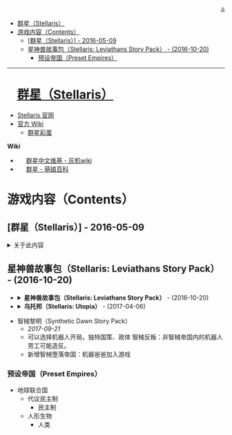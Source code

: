 <p dir="rtl"><a href="#">🔝</a><p/>

- [ 群星（Stellaris）](#-群星stellaris)
- [游戏内容（Contents）](#游戏内容contents)
  - [\[群星（Stellaris）\] - 2016-05-09](#群星stellaris---2016-05-09)
  - [星神兽故事包（Stellaris: Leviathans Story Pack） - (2016-10-20)](#星神兽故事包stellaris-leviathans-story-pack---2016-10-20)
    - [预设帝国（Preset Empires）](#预设帝国preset-empires)

---

# <img src="https://www.paradoxinteractive.com/favicons/favicon-32x32.png" width="16"> [群星（Stellaris）](#file-stellaris-md)

- [Stellaris 官网](https://www.stellarisgame.com)
- [官方 Wiki](https://stellaris.paradoxwikis.com/Stellaris_Wiki)
  - [群星彩蛋](https://stellaris.paradoxwikis.com/Easter_eggs)

**Wiki**

- <img src="https://av.huijiwiki.com/site_avatar_qunxing_l.png" width="16"> [群星中文维基 - 灰机wiki](https://qunxing.huijiwiki.com)
- <img src="https://img.moegirl.org.cn/favicon.ico" width="16"> [群星 - 萌娘百科](https://zh.moegirl.org.cn/%E7%BE%A4%E6%98%9F)

# 游戏内容（Contents）

## [群星（Stellaris）] - 2016-05-09

<details>
<summary>关于此内容 </summary>

准备好展开您的旅程，在星际间探索、发掘多样物种，并与其互动。派出科学飞船进行探索调查，并让建筑飞船在新发现的星球周边建设基地站，打造您的星系帝国。为您的国度确立发展方向的同时，发掘埋藏的秘宝和星系奇观，为探险者设下限制和进化条件。您会在过程中建立互助的联盟，也会面临战争爆发的情况。

如同我们推出的其他大战略游戏，这趟冒险将随时间逐步进化。此外，所有现行的 Paradox 游戏都包含免费更新，因此您能持续利用新科技和新功能壮大及扩张您的帝国。您会在星辰之外发现什么新事物呢？这个问题只能由您来解答。

**深度多元的探险旅程**

每场游戏都始于一个刚发现穿梭星际间方法的文明，而该文明将准备就绪出发探索星系。派出科学飞船调查并探索异常事物，这将引领您进行无数探险，认识众多奇异世界及其上光怪陆离的故事与奇特发现，不同的遭遇说不定会完全翻转您的游戏结果。

**绚烂惊奇的太空视觉效果**

您将在繁复独特星球和宇宙星体的围绕下，踏入一个满是壮阔奇观且细节精致无比的宇宙。

**无数的多样物种与高阶外交**

您可以通过自定义和依程序生成的两种方式，遇见变化无穷的物种。在各种想像得到的选项中做选择，包括增益特性或减益特性、特定的意识形态、限制和进化等。通过高阶外交系统与其他玩家互动。外交是大战略冒险成功与否的关键要素。借由协商与技巧，依照您的状况调整策略。

**星际战争**

止尽的战争、外交、猜疑和结盟正等着您。运用可完全自定义的舰队进行防守或进攻，应变能力将是获胜的关键。在琳琅满目的科技中做选择，利用繁复的飞船设计工具设计并自定义您的飞船。您可以从多种能力中做选择，以迎接等待着您的未知探险。

**广袤辽阔的星系**

在上千种随机生成的星球类型、星系、谜团和潜伏于太空的怪兽中，壮大并扩展您的帝国。

**游玩方式随心所欲**

自定义您的帝国！无论是致命的蘑菇社会或是拥有工程才能的爬虫种族，您所选择的角色都有各种特性可以自定义，像是道德规范、科技类型、惯用的太空旅行方式、栖息地类型、哲学观等多种内容。游戏的走向取决于您的选择。

</details>

## 星神兽故事包（Stellaris: Leviathans Story Pack） - (2016-10-20)

<ul>
<!-- ⬇⬇ 星神兽故事包 ⬇⬇ -->
<li>
<details>
<summary><b>星神兽故事包（Stellaris: Leviathans Story Pack）</b> - (2016-10-20)</summary>

> 见证巨人的崛起之路

我们还要更大的船！

当你的帝国遭遇到这些硕大无朋的《Levithans》时，整个星系仿佛都苏醒了过来。学识与奇迹的城邦等待着你的赞助，而失落帝国则在太空深处半寐半醒。在这个恢弘无比的故事包中，发掘星系的奇观吧。

特色：
- 星神兽是异常强大的生物，生活于茫茫太空中。
- 太空城邦是独立的哨站城邦，他们是各领域的专家，可向其购买星系信息，或委托为你的帝国制造一件伟大的艺术品。
- 觉醒的失落帝国将战火燃向整个星系，在游戏末期带来全新的舞台。
</details>
</li>
<!-- ⬆⬆ 星神兽故事包 ⬆⬆ -->

<!-- ⬇⬇ 乌托邦 ⬇⬇ -->
<li>
<details>
<summary><b>乌托邦（Stellaris: Utopia）</b> - (2017-04-06)</summary>

> 飞升至完美

乌托邦，它是一个地方，或仅仅只是一种心境？

在这个令人振奋的新拓展包，你可以通过独特的飞升路径突破极限。用戴森球、环形世界和居住站等巨型结构铺平通向仙境的道路。教导、管理物种生物学，或者作为统一的蜂巢思维达到完美。无论你的理想是什么，《Utopia》都将为你提供塑造极致社会的趁手工具。

特色：

- 全新的飞升天赋，可以从根本上改变你的物种，超越进化的极限。
- 全新的巨型结构，环形世界和戴森球可以使你高屋建瓴，或是在狭小有限的帝国中充分发挥星球的作用。
- 扮演蜂巢思维，远离政治纷争，以整个社会都融为一体的帝国开局。
- 更多方法来控制人口，包括奴隶。

<br>

乌托邦给群星的核心内容带来了众多变化，包括：

**巨型建筑**:

建造包含戴森球和环形世界在内的奇妙建筑，为你的种族带来威信与重大优势。

**栖息站**:

建设“摩天大楼”并建立能够容纳更多人口的空间站，在狭小封闭的帝国中发挥行星作用。

**上升点数**:

收集团结点数，接受传统，以解锁能够以独特方式定制自己帝国的上升点数。遵循三条上升路径中的其中一条，实现生物主宰，在共同进化中放弃自己的生物形式，或通过超越来解锁自己种族的全部灵能潜力。

**教化**:

影响原始文明，并通过使用观测站使其采用你的道德标准，为其启蒙或同化做好准备。

**先进的奴役制度**:

为被奴役的种族选择特定角色，最大限度地提高奴役制度的效益。使他们作为家奴为其他 Pops 服务，作为战斗奴隶为帝国而战，也可以将其作为家畜圈养，以便为你的人民提供食物。

**先进的政府**:

为你的政府设立独特的民政和权力机构。充当狂热的净化者，并避免所有外交，形成蜂巢思维，避免政治纷争，或者通过共同进化创造多种族帝国。
</details>
</li>
<!-- ⬆⬆ 乌托邦 ⬆⬆ -->

</ul>

- 智械黎明（Synthetic Dawn Story Pack）
  - *2017-09-21*
  - 可以选择机器人开局，独特国策、政体 智械反叛：非智械帝国内的机器人劳工可能造反。
  - 新增智械堕落帝国：机器爸爸加入游戏	

### 预设帝国（Preset Empires）

- 地球联合国
  - 代议民主制
    - 民主制
  - 人形生物
    - 人类
